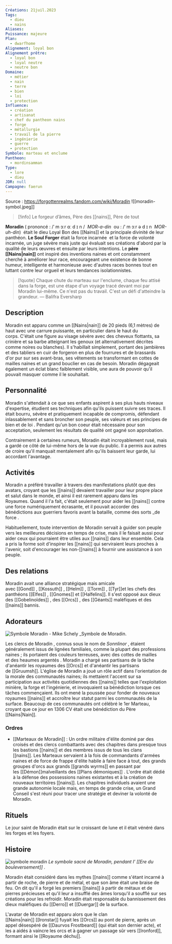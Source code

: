 ```yaml
---
Créations: 21juil.2023
Tags:
  - dieu
  - nains
Aliases: 
Puissance: majeure
Plan:
  - dwarfhome
Alignement: loyal bon
Alignement prêtre:
  - loyal bon
  - loyal neutre
  - neutre bon
Domaine:
  - métier
  - nain
  - terre
  - bien
  - loi
  - protection
Influence:
  - création
  - artisanat
  - chef du pantheon nains
  - forge
  - métallurgie
  - travail de la pierre
  - ingénierie
  - guerre
  - protection
Symbole: marteau et enclume
Pantheon:
  - mordinsamman
Type:
  - lore
  - dieu
JDR: null
Campagne: faerun
---
```

Source : https://forgottenrealms.fandom.com/wiki/Moradin
![[moradin-symbol.jpeg]]

> [!info]  Le forgeur d’âmes, Père des [[nains]], Père de tout

**Moradin** ( prononcé : /ˈ m ɔːr ɑː d ɪ n /  _MOR-a-din_  ou : /ˈ m ɔːr ə d ɪ n  _MOR-uh-din_)  était le dieu Loyal Bon des [[Nains]] et la principale divinité de leur panthéon. **Le Soul Forger** était la force incarnée  et la force de volonté incarnée, un juge sévère mais juste qui évaluait ses créations d'abord par la qualité de leurs œuvres et ensuite par leurs intentions. Le **père [[Nains|nain]]** ont inspiré des inventions naines et ont constamment cherché à améliorer leur race, encourageant une existence de bonne humeur, intelligente et harmonieuse avec d'autres races bonnes tout en luttant contre leur orgueil et leurs tendances isolationnistes. 

> [!quote] Chaque chute du marteau sur l'enclume, chaque feu attisé dans la forge, est une étape d'un voyage tracé devant moi par Moradin lui-même. Ce n'est pas du travail. C'est un défi d'atteindre la grandeur.
— Balifra Eversharp

## Description

Moradin est apparu comme un [[Nains|nain]] de 20 pieds (6,1 mètres) de haut avec une carrure puissante, en particulier dans le haut du corps. C'était une figure au visage sévère avec des cheveux flottants, sa crinière et sa barbe atteignant les genoux (et alternativement décrites comme noires ou blanches). Il s'habillait simplement, portant des jambières et des tabliers en cuir de forgeron en plus de fourrures et de brassards d'or pur sur ses avant-bras, ses vêtements se transformant en cottes de mailles naines et un grand bouclier en cas de besoin. Moradin dégageait également un éclat blanc faiblement visible, une aura de pouvoir qu'il pouvait masquer comme il le souhaitait. 

## Personnalité

Moradin s'attendait à ce que ses enfants aspirent à ses plus hauts niveaux d'expertise, étudient ses techniques afin qu'ils puissent suivre ses traces. Il était bourru, sévère et pratiquement incapable de compromis, défendant inlassablement et sans broncher son peuple, ses valeurs et ses principes de bien et de loi . Pendant qu'un bon coeur était nécessaire pour son acceptation, seulement les résultats de qualité ont gagné son approbation. 

Contrairement à certaines rumeurs, Moradin était incroyablement rusé, mais a gardé ce côté de lui-même hors de la vue du public. Il a permis aux autres de croire qu'il manquait mentalement afin qu'ils baissent leur garde, lui accordant l'avantage.

## Activités

Moradin a préféré travailler à travers des manifestations plutôt que des avatars, croyant que les [[nains]] devaient travailler pour leur propre place et salut dans le monde, et ainsi il est rarement apparu dans les Royaumes. Quand il l'a fait, c'était seulement pour aider les [[nains]] contre une force numériquement écrasante, et il pouvait accorder des bénédictions aux guerriers favoris avant la bataille, comme des sorts _de force .

Habituellement, toute intervention de Moradin servait à guider son peuple vers les meilleures décisions en temps de crise, mais il le faisait aussi pour aider ceux qui pourraient être utiles aux [[nains]] dans leur ensemble. Cela a pris la forme soit d'inspirer les [[nains]] qui serviraient leurs proches à l'avenir, soit d'encourager les non-[[nains]] à fournir une assistance à son peuple.

## Des relations

Moradin avait une alliance stratégique mais amicale avec [[Gond]] , [[Kossuth]] , [[Helm]] , [[Torm]] , [[Tyr]]et les chefs des panthéons [[Elfes]] , [[Gnomes]] et [[Halfelins]]. Il s'est opposé aux dieux des [[Gobelinoïdes]] , des [[Orcs]] , des [[Géants]] maléfiques et des [[nains]] bannis. 

## Adorateurs

![Symbole Moradin - Mike Schely](https://static.wikia.nocookie.net/forgottenrealms/images/7/70/Moradin_symbol_-_Mike_Schely.jpg/revision/latest/scale-to-width-down/195?cb=20220105234111)
_Symbole de Moradin.

Les clercs de Moradin , connus sous le nom de _Sonnlinor_ , étaient généralement issus de lignées familiales, comme la plupart des professions naines ; ils portaient des couleurs terreuses, avec des cottes de mailles et des heaumes argentés . Moradin a chargé ses partisans de la tâche d'anéantir les royaumes des [[Orcs]] et d'anéantir les partisans de [[Gruumsh]]. L'église de Moradin a joué un rôle actif dans l'orientation de la morale des communautés naines; ils mettaient l'accent sur sa participation aux activités quotidiennes des [[nains]] telles que l'exploitation minière, la forge et l'ingénierie, et invoquaient sa bénédiction lorsque ces tâches commençaient. Ils ont mené la poussée pour fonder de nouveaux royaumes [[nains]] et accroître leur statut parmi les communautés de la surface. Beaucoup de ces communautés ont célébré le 1er Marteau, croyant que ce jour en 1306 CV était une bénédiction du Père [[Nains|Nain]].

### Ordres

- [[Marteaux de Moradin]] : Un ordre militaire d'élite dominé par des croisés et des clercs combattants avec des chapitres dans presque tous les bastions [[nains]] et des membres issus de tous les clans [[nains]]. Les Marteaux servaient à la fois de commandants d'armées naines et de force de frappe d'élite habile à faire face à tout, des grands groupes d'orcs aux grands [[grands wyrms]]  en passant par les [[Démon]]malveillants des [[Plans démoniques]] . L'ordre était dédié à la défense des possessions naines existantes et à la création de nouveaux territoires [[nains]]. Les chapitres individuels avaient une grande autonomie locale mais, en temps de grande crise, un Grand Conseil s'est réuni pour tracer une stratégie et deviner la volonté de Moradin. 

## Rituels

Le jour saint de Moradin était sur le croissant de lune et il était vénéré dans les forges et les foyers.

## Histoire

![symbole moradin](https://static.wikia.nocookie.net/forgottenrealms/images/9/90/Moradin_symbol.jpg/revision/latest/scale-to-width-down/180?cb=20070301095058)
_Le symbole sacré de Moradin, pendant l' [[Ere du bouleversement]] ._

Moradin était considéré dans les mythes [[nains]] comme s'étant incarné à partir de roche, de pierre et de métal, et que son âme était une braise de feu. On dit qu'il a forgé les premiers [[nains]] à partir de métaux et de pierres précieuses et qu'il leur a insufflé des âmes lorsqu'il a soufflé sur ses créations pour les refroidir. Moradin était responsable du bannissement des dieux maléfiques du [[Derro]] et [[Duergar]] de la surface.

L'avatar de Moradin est apparu alors que le clan [[Nains|nain]] [[Ironstar]] fuyait les [[Orcs]] au pont de pierre, après un appel désespéré de [[Daurvos Frostbeard]] (qui était son dernier acte), et les a aidés à vaincre les orcs et à gagner un passage sûr vers [[Ironford]], formant ainsi le [[Royaume déchu]].